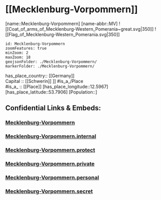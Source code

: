 ﻿---
has_id_wikidata: Q1196
location:
- 53.7906
- 12.5967
type: State
ISO3166_2: DE-MV
SpocWebEntityId: 36018
isDeleted: false
Confidential: public
tags:
- geo/State
flag: "[[_Standards/WikiData/WD~flag of Mecklenburg-Vorpommern]]"
replaces:
- "[[_Standards/WikiData/WD~Schwerin District]]"
- "[[_Standards/WikiData/WD~Western Pomerania]]"
- "[[_Standards/WikiData/WD~Neubrandenburg District]]"
- "[[_Standards/WikiData/WD~Rostock District]]"
German_regional_key: 13
shares_border_with:
- "[[_Standards/WikiData/WD~West Pomeranian Voivodeship]]"
- '[[_Standards/WikiData/WD~Schleswig-Holstein]]'
- "[[_Standards/WikiData/WD~Lower Saxony]]"
- '[[_Standards/WikiData/WD~Brandenburg]]'
area: 23174
WOEID: 2345492
population: 1628378
coordinates_of_easternmost_point: "Point(14.416666666 53.333333333)"
flag_image: "http://commons.wikimedia.org/wiki/Special:FilePath/Flag%20of%20Mecklenburg-Western%20Pomerania.svg"
motto_text: "MV tut gut."
OmegaWiki_Defined_Meaning: 414538
native_label: Mecklenburg-Vorpommern
inception: 1990-10-03
has_time_started: 1990-10-03
Commons_category: Mecklenburg-Vorpommern
Commons_gallery: Mecklenburg-Vorpommern
image: "http://commons.wikimedia.org/wiki/Special:FilePath/Schwerin%20Castle%20Aerial%20View%20Island%20Luftbild%20Schweriner%20Schloss%20Insel%20See.jpg"
coat_of_arms_image: "http://commons.wikimedia.org/wiki/Special:FilePath/Coat%20of%20arms%20of%20Mecklenburg-Western%20Pomerania%20%28great%29.svg"
Image_Archive_Herder_Institute: Q1196
head_of_government: "[[_Standards/WikiData/WD~Manuela Schwesig]]"
coat_of_arms: "[[_Standards/WikiData/WD~coat of arms of Mecklenburg-Vorpommern]]"
instance_of: "[[_Standards/WikiData/WD~federated state of Germany]]"
motto: '[[_Standards/WikiData/WD~Q1284789]]'
main_regulatory_text: "[[_Standards/WikiData/WD~Constitution of the State of Mecklenburg-Vorpommern]]"
history_of_topic: '[[_Standards/WikiData/WD~Q1516530]]'
highest_point: "[[_Standards/WikiData/WD~Helpt Hills]]"
highest_judicial_authority: "[[_Standards/WikiData/WD~State Constitutional Court of Mecklenburg-Vorpommern]]"
coordinates_of_westernmost_point: "Point(10.6 53.366666666)"
topic_s_main_Wikimedia_portal: "[[_Standards/WikiData/WD~Portal:Mecklenburg-Vorpommern]]"
geoshape: "http://commons.wikimedia.org/data/main/Data:Mecklenburg-Vorpommern.map"
page_banner: "http://commons.wikimedia.org/wiki/Special:FilePath/Ahlbeck%20banner%20Strand%20Seebruecke.jpg"
locator_map_image: "http://commons.wikimedia.org/wiki/Special:FilePath/Locator%20map%20Mecklenburg-Vorpommern%20in%20Germany.svg"
detail_map:
- "http://commons.wikimedia.org/wiki/Special:FilePath/Mecklenburg-Vorpommern.gif"
- "http://commons.wikimedia.org/wiki/Special:FilePath/Mecklenburg-Vorpommern%2C%20administrative%20divisions%20-%20de%20-%20colored.svg"
location_map: "http://commons.wikimedia.org/wiki/Special:FilePath/Mecklenburg-Vorpommern%20location%20map.svg"
relief_location_map: "http://commons.wikimedia.org/wiki/Special:FilePath/Mecklenburg-Vorpommern%20relief%20location%20map.jpg"
official_website: "https://www.mecklenburg-vorpommern.de/"
Dewey_Decimal_Classification: 2--4317
ISO_3166_2_code: DE-MV
HASC: DE.MV
NUTS_code:
- DE8
- DE80
FIPS_10_4_countries_and_regions_: GM12
subreddit: MeckPomm
office_held_by_head_of_government: "[[_Standards/WikiData/WD~Minister-President of Mecklenburg-Vorpommern]]"
executive_body: "[[_Standards/WikiData/WD~Government of Mecklenburg-Western Pomerania]]"
list_of_monuments: '[[_Standards/WikiData/WD~Q20754020]]'
permanent_duplicated_item: '[[_Standards/WikiData/WD~Q25930012]]'
follows: '[[_Standards/WikiData/WD~Mecklenburg]]'
archives_at: '[[_Standards/WikiData/WD~Q28737515]]'
topic_s_main_category: '[[_Standards/WikiData/WD~Q56822973]]'
economy_of_topic: "[[_Standards/WikiData/WD~economy of Mecklenburg-Western Pomerania]]"
BHCL_UUID: 1f2bf35e-5d93-49e4-bdd5-a86e453d7271
Facebook_username: mvtutgut
Instagram_username: mvtutgut
coordinates_of_northernmost_point: "Point(13.433333333 54.683333333)"
coordinate_location: "Point(12.5 53.75)"
coordinates_of_southernmost_point: "Point(11.383333333 53.1)"
located_in_or_next_to_body_of_water: "[[_Standards/WikiData/WD~Baltic Sea]]"
contains_the_administrative_territorial_entity:
- '[[_Standards/WikiData/WD~Schwerin]]'
- '[[_Standards/WikiData/WD~Rostock]]'
- "[[_Standards/WikiData/WD~Nordwestmecklenburg District]]"
- "[[_Standards/WikiData/WD~Rostock District]]"
- "[[_Standards/WikiData/WD~Mecklenburgische Seenplatte District]]"
- "[[_Standards/WikiData/WD~Ludwigslust-Parchim District]]"
- "[[_Standards/WikiData/WD~Vorpommern-Rügen District]]"
- "[[_Standards/WikiData/WD~Vorpommern-Greifswald District]]"
capital: '[[_Standards/WikiData/WD~Schwerin]]'
located_in_time_zone:
- "[[_Standards/WikiData/WD~UTC+01:00]]"
- "[[_Standards/WikiData/WD~UTC+02:00]]"
elevation_above_sea_level: 0
located_in_the_administrative_territorial_entity: '[[_Standards/WikiData/WD~Germany]]'
country: '[[_Standards/WikiData/WD~Germany]]'
number_of_seats_in_assembly: 3
---

# [[Mecklenburg-Vorpommern]] 

[name::Mecklenburg-Vorpommern] 
[name-abbr::MV] 
![[Coat_of_arms_of_Mecklenburg-Western_Pomerania~great.svg|350]] 
![[Flag_of_Mecklenburg-Western_Pomerania.svg|350]] 

```leaflet
id: Mecklenburg-Vorpommern
zoomFeatures: true 
minZoom: 2 
maxZoom: 18
geojsonFolder: ./Mecklenburg-Vorpommern/
markerFolder: ./Mecklenburg-Vorpommern/
```

has_place_country:: [[Germany]]  
Capital :: [[Schwerin]] ]] 
#is_a_/Place  
#is_a_ :: [[Place]] 
[has_place_longitude::12.5967] 
[has_place_latitude::53.7906] 
[Population::] 



## Confidential Links & Embeds: 

### [Mecklenburg-Vorpommern](/_public/Earth/Continent/Europe/Europe~Central/Germany/Germany~East/Mecklenburg-Vorpommern.md) 

### [Mecklenburg-Vorpommern.internal](/_internal/Earth/Continent/Europe/Europe~Central/Germany/Germany~East/Mecklenburg-Vorpommern.internal.md) 

### [Mecklenburg-Vorpommern.protect](/_protect/Earth/Continent/Europe/Europe~Central/Germany/Germany~East/Mecklenburg-Vorpommern.protect.md) 

### [Mecklenburg-Vorpommern.private](/_private/Earth/Continent/Europe/Europe~Central/Germany/Germany~East/Mecklenburg-Vorpommern.private.md) 

### [Mecklenburg-Vorpommern.personal](/_personal/Earth/Continent/Europe/Europe~Central/Germany/Germany~East/Mecklenburg-Vorpommern.personal.md) 

### [Mecklenburg-Vorpommern.secret](/_secret/Earth/Continent/Europe/Europe~Central/Germany/Germany~East/Mecklenburg-Vorpommern.secret.md) 

